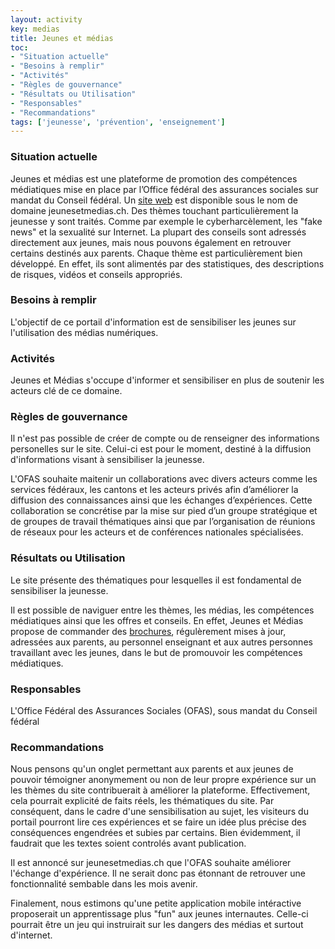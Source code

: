 ```yaml
---
layout: activity
key: medias
title: Jeunes et médias
toc:
- "Situation actuelle"
- "Besoins à remplir"
- "Activités"
- "Règles de gouvernance"
- "Résultats ou Utilisation"
- "Responsables"
- "Recommandations"
tags: ['jeunesse', 'prévention', 'enseignement']
---
```


### Situation actuelle

Jeunes et médias est une plateforme de promotion des compétences médiatiques mise en place par l’Office fédéral des assurances sociales sur mandat du Conseil fédéral. 
Un [site web](https://www.jeunesetmedias.ch/fr.html) est disponible sous le nom de domaine jeunesetmedias.ch. Des thèmes touchant particulièrement la jeunesse y sont traités. Comme par exemple le cyberharcèlement, les "fake news" et la sexualité sur Internet.
La plupart des conseils sont adressés directement aux jeunes, mais nous pouvons également en retrouver certains destinés aux parents. Chaque thème est particulièrement bien développé. En effet, ils sont alimentés par des statistiques, des descriptions de risques, vidéos et conseils appropriés.

### Besoins à remplir

L'objectif de ce portail d'information est de sensibiliser les jeunes sur l'utilisation des médias numériques.

### Activités

Jeunes et Médias s'occupe d'informer et sensibiliser en plus de soutenir les acteurs clé de ce domaine.

### Règles de gouvernance

Il n'est pas possible de créer de compte ou de renseigner des informations personelles sur le site. Celui-ci est pour le moment, destiné à la diffusion d'informations visant à sensibiliser la jeunesse.

L'OFAS souhaite maitenir un collaborations avec divers acteurs comme les services fédéraux, les cantons et les acteurs privés afin d’améliorer la diffusion des connaissances ainsi que les échanges d’expériences.
Cette collaboration se concrétise par la mise sur pied d’un groupe stratégique et de groupes de travail thématiques ainsi que par l’organisation de réunions de réseaux pour les acteurs et de conférences nationales spécialisées.

### Résultats ou Utilisation

Le site présente des thématiques pour lesquelles il est fondamental de sensibiliser la jeunesse.

Il est possible de naviguer entre les thèmes, les médias, les compétences médiatiques ainsi que les offres et conseils. 
En effet, Jeunes et Médias propose de commander des [brochures](https://www.jeunesetmedias.ch/fr/offres-conseils/commande-de-publications.html), régulèrement mises à jour, adressées aux parents, au personnel enseignant et aux autres personnes travaillant avec les jeunes, dans le but de promouvoir les compétences médiatiques.

### Responsables

L'Office Fédéral des Assurances Sociales (OFAS), sous mandat du Conseil fédéral

### Recommandations

Nous pensons qu'un onglet permettant aux parents et aux jeunes de pouvoir témoigner anonymement ou non de leur propre expérience sur un les thèmes du site contribuerait à améliorer la plateforme. 
Effectivement, cela pourrait explicité de faits réels, les thématiques du site. Par conséquent, dans le cadre d'une sensibilisation au sujet, les visiteurs du portail pourront lire ces expériences et se faire un idée plus précise des conséquences engendrées et subies par certains. 
Bien évidemment, il faudrait que les textes soient controlés avant publication.

Il est annoncé sur jeunesetmedias.ch que l'OFAS souhaite améliorer l'échange d'expérience. Il ne serait donc pas étonnant de retrouver une fonctionnalité sembable dans les mois avenir.

Finalement, nous estimons qu'une petite application mobile intéractive proposerait un apprentissage plus "fun" aux jeunes internautes. Celle-ci pourrait être un jeu qui instruirait sur les dangers des médias et surtout d'internet.
